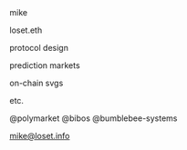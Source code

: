 ##

mike

loset.eth

protocol design

prediction markets

on-chain svgs

etc.

@polymarket
@bibos
@bumblebee-systems

mike@loset.info
